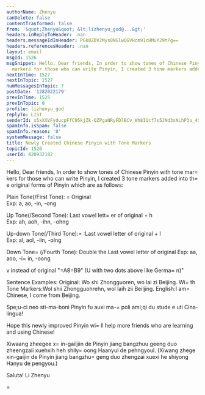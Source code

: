 ```yaml
---
authorName: Zhenyu
canDelete: false
contentTrasformed: false
from: '&quot;Zhenyu&quot; &lt;lizhenyu_god@...&gt;'
headers.inReplyToHeader: .nan
headers.messageIdInHeader: PGk0ZDV2Mys0NGlwQGVHcm91cHMuY29tPg==
headers.referencesHeader: .nan
layout: email
msgId: 1526
msgSnippet: Hello, Dear friends, In order to show tones of Chinese Pinyin with tone
  markers for those who can write Pinyin, I created 3 tone markers added into the
nextInTime: 1527
nextInTopic: 1527
numMessagesInTopic: 7
postDate: '1282022179'
prevInTime: 1525
prevInTopic: 0
profile: lizhenyu_god
replyTo: LIST
senderId: x5xXXVFyducpFfC95kjZk-QZPgaNRyFDlBCv_Wh8IQcf7s5JNd3sNLhP3u_4S3F3xVAxOj3X0BDNdzWUEqgiaxaqPmgCoFpensM
spamInfo.isSpam: false
spamInfo.reason: '0'
systemMessage: false
title: Newly Created Chinese Pinyin with Tone Markers
topicId: 1526
userId: 420932182
---
```


Hello, Dear friends,
In order to show tones of Chinese Pinyin with tone mar=
kers for those who can write Pinyin, I created 3 tone markers added into th=
e original forms of Pinyin which are as follows:

Plain Tone(/First Tone): =
Original    
Exp:  a, ao, -in, -ong

Up Tone(/Second Tone): Last vowel lett=
er of original + h  
Exp:  ah, aoh, -ihn, -ohng

Up-down Tone(/Third Tone):=
 :Last vowel letter of original + l  
Exp:  al, aol, -iln, -olng

Down Tone=
(/Fourth Tone): Double the Last vowel letter of original 
Exp:  aa, aoo, -i=
in, -oong

v instead of original "=A8=B9" (U with two dots above like Germa=
n)"

Sentence Examples:
Original: Wo shi Zhongguoren, wo lai zi Beijing.
Wi=
th Tone Markers:Wol shii Zhongguohrehn, wol laih zii Beiljing.
English:I am=
 Chinese, I come from Beijing.

Spe;u-ci neo sti-ma-boni Pinyin fu auxi ma-=
poli ami;qi du stude e uti Cina-lingua!

Hope this newly improved Pinyin wi=
ll help more friends who are learning and using Chinese!

Xiwaang zheegee x=
in-gailjiin de Pinyin jiang bangzhuu geeng duo zheengzaii xuehxih heh shily=
oong Haanyul de pehngyoul.
(Xiwang zhege xin-gaijin de Pinyin jiang bangzhu=
 geng duo zhengzai xuexi he shiyong Hanyu de pengyou.)

Saluta!
Li Zhenyu

=

